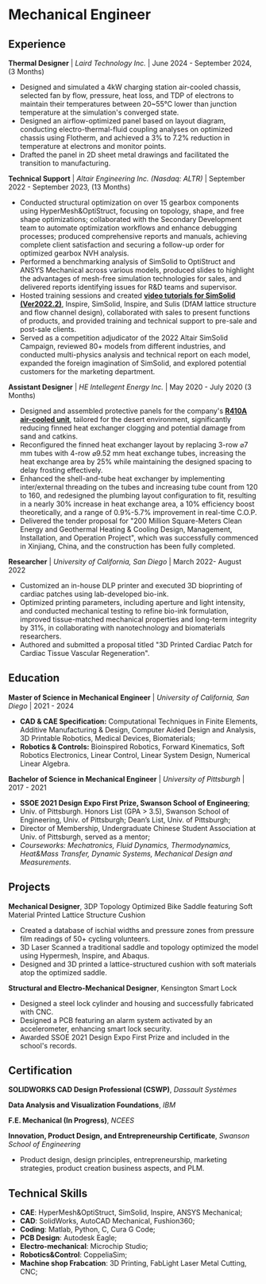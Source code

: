# Mechanical Engineer

## Experience
**Thermal Designer** | *Laird Technology Inc.* | June 2024 - September 2024, (3 Months)
- Designed and simulated a 4kW charging station air-cooled chassis, selected fan by flow, pressure, heat loss, and TDP of electrons to maintain their temperatures between 20~55°C lower than junction temperature at the simulation's converged state.
- Designed an airflow-optimized panel based on layout diagram, conducting electro-thermal-fluid coupling analyses on optimized chassis using Flotherm, and achieved a 3% to 7.2% reduction in temperature at electrons and monitor points.
- Drafted the panel in 2D sheet metal drawings and facilitated the transition to manufacturing.
  
**Technical Support** | *Altair Engineering Inc. (Nasdaq: ALTR)* | September 2022 - September 2023, (13 Months)
- Conducted structural optimization on over 15 gearbox components using HyperMesh&OptiStruct, focusing on topology, shape, and free shape optimizations; collaborated with the Secondary Development team to automate optimization workflows and enhance debugging processes; produced comprehensive reports and manuals, achieving complete client satisfaction and securing a follow-up order for optimized gearbox NVH analysis.
- Performed a benchmarking analysis of SimSolid to OptiStruct and ANSYS Mechanical across various models, produced slides to highlight the advantages of mesh-free simulation technologies for sales, and delivered reports identifying issues for R&D teams and supervisor.
- Hosted training sessions and created [<b><u>video tutorials for SimSolid (Ver2022.2)</u></b>](/Altair_Intern_Samples/SimSolid_Tutorial_Sample/Altair_2.md), Inspire, SimSolid, Inspire, and Sulis (DfAM lattice structure and flow channel design), collaborated with sales to present functions of products, and provided training and technical support to pre-sale and post-sale clients.
- Served as a competition adjudicator of the 2022 Altair SimSolid Campaign, reviewed 80+ models from different industries, and conducted multi-physics analysis and technical report on each model, expanded the foreign imagination of SimSolid, and explored potential customers for the marketing department.

**Assistant Designer** | *HE Intellegent Energy Inc.* | May 2020 - July 2020 (3 Months)
- Designed and assembled protective panels for the company's [<b><u>R410A air-cooled unit</u></b>](/HE_Intern_Samples/HE_1.md), tailored for the desert environment, significantly reducing finned heat exchanger clogging and potential damage from sand and catkins.
- Reconfigured the finned heat exchanger layout by replacing 3-row ⌀7 mm tubes with 4-row ⌀9.52 mm heat exchange tubes, increasing the heat exchange area by 25% while maintaining the designed spacing to delay frosting effectively.
- Enhanced the shell-and-tube heat exchanger by implementing inter/external threading on the tubes and increasing tube count from 120 to 160, and redesigned the plumbing layout configuration to fit, resulting in a nearly 30% increase in heat exchange area, a 10% efficiency boost theoretically, and a range of 0.9%-5.7% improvement in real-time C.O.P.
- Delivered the tender proposal for "200 Million Square-Meters Clean Energy and Geothermal Heating & Cooling Design, Management, Installation, and Operation Project", which was successfully commenced in Xinjiang, China, and the construction has been fully completed.

**Researcher** | *University of California, San Diego* | March 2022- August 2022
- Customized an in-house DLP printer and executed 3D bioprinting of cardiac patches using lab-developed bio-ink.
- Optimized printing parameters, including aperture and light intensity, and conducted mechanical testing to refine bio-ink formulation, improved tissue-matched mechanical properties and long-term integrity by 31%, in collaborating with nanotechnology and biomaterials researchers.
- Authored and submitted a proposal titled "3D Printed Cardiac Patch for Cardiac Tissue Vascular Regeneration".
  
## Education
**Master of Science in Mechanical Engineer** | *University of California, San Diego* | 2021 - 2024
- **CAD & CAE Specification:** Computational Techniques in Finite Elements, Additive Manufacturing & Design,  Computer Aided Design and Analysis, 3D Printable Robotics, Medical Devices, Biomaterials;
- **Robotics & Controls:** Bioinspired Robotics, Forward Kinematics, Soft Robotics Electronics, Linear Control, Linear System Design, Numerical Linear Algebra.

**Bachelor of Science in Mechanical Engineer** | *University of Pittsburgh* | 2017 - 2021
- **SSOE 2021 Design Expo First Prize, Swanson School of Engineering**;
- Univ. of Pittsburgh. Honors List (GPA > 3.5), Swanson School of Engineering, Univ. of Pittsburgh; Dean’s List, Univ. of Pittsburgh;
- Director of  Membership, Undergraduate Chinese Student Association at Univ. of Pittsburgh, served as a mentor;
- *Courseworks: Mechatronics, Fluid Dynamics, Thermodynamics, Heat&Mass Transfer, Dynamic Systems, Mechanical Design and Measurements*.

## Projects
**Mechanical Designer**, 3DP Topology Optimized Bike Saddle featuring Soft Material Printed Lattice Structure Cushion
- Created a database of ischial widths and pressure zones from pressure film readings of 50+ cycling volunteers.
- 3D Laser Scanned a traditional saddle and topology optimized the model using Hypermesh, Inspire, and Abaqus.
- Designed and 3D printed a lattice-structured cushion with soft materials atop the optimized saddle.

**Structural and Electro-Mechanical Designer**, Kensington Smart Lock
- Designed a steel lock cylinder and housing and successfully fabricated with CNC.
- Designed a PCB featuring an alarm system activated by an accelerometer, enhancing smart lock security.
- Awarded SSOE 2021 Design Expo First Prize and included in the school's records.

## Certification
**SOLIDWORKS CAD Design Professional (CSWP)**, *Dassault Systèmes*

**Data Analysis and Visualization Foundations**, *IBM*

**F.E. Mechanical (In Progress)**, *NCEES*

**Innovation, Product Design, and Entrepreneurship Certificate**, *Swanson School of Engineering*
- Product design, design principles, entrepreneurship, marketing strategies, product creation business aspects, and PLM.	

## Technical Skills
- **CAE**: HyperMesh&OptiStruct, SimSolid, Inspire, ANSYS Mechanical;
- **CAD**: SolidWorks, AutoCAD Mechanical, Fushion360;
- **Coding**: Matlab, Python, C, Cura G Code;
- **PCB Design**: Autodesk Eagle;
- **Electro-mechanical**: Microchip Studio;
- **Robotics&Control**: CoppeliaSim;
- **Machine shop Frabcation**: 3D Printing, FabLight Laser Metal Cutting, CNC;

